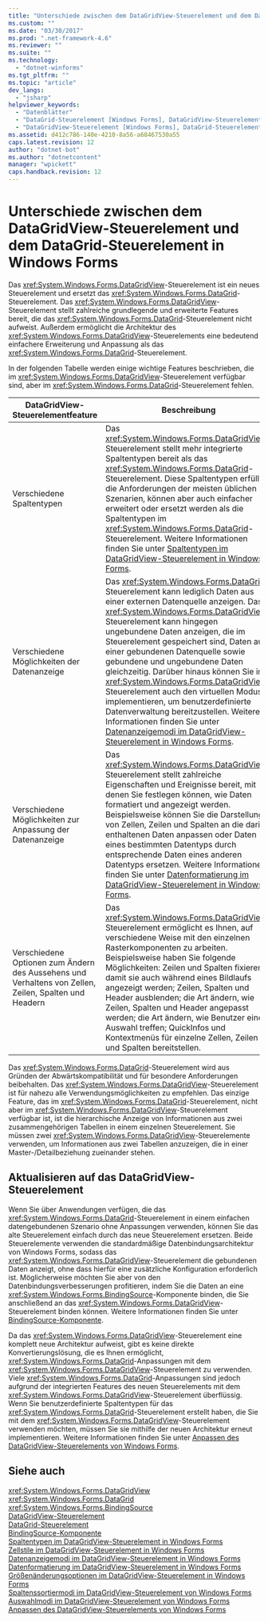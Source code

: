 ```yaml
---
title: "Unterschiede zwischen dem DataGridView-Steuerelement und dem DataGrid-Steuerelement in Windows Forms | Microsoft Docs"
ms.custom: ""
ms.date: "03/30/2017"
ms.prod: ".net-framework-4.6"
ms.reviewer: ""
ms.suite: ""
ms.technology: 
  - "dotnet-winforms"
ms.tgt_pltfrm: ""
ms.topic: "article"
dev_langs: 
  - "jsharp"
helpviewer_keywords: 
  - "Datenblätter"
  - "DataGrid-Steuerelement [Windows Forms], DataGridView-Steuerelement im Vergleich mit"
  - "DataGridView-Steuerelement [Windows Forms], DataGrid-Steuerelement im Vergleich mit"
ms.assetid: d412c786-140e-4210-8a56-a68467530a55
caps.latest.revision: 12
author: "dotnet-bot"
ms.author: "dotnetcontent"
manager: "wpickett"
caps.handback.revision: 12
---
```

# Unterschiede zwischen dem DataGridView-Steuerelement und dem DataGrid-Steuerelement in Windows Forms
Das <xref:System.Windows.Forms.DataGridView>\-Steuerelement ist ein neues Steuerelement und ersetzt das <xref:System.Windows.Forms.DataGrid>\-Steuerelement.  Das <xref:System.Windows.Forms.DataGridView>\-Steuerelement stellt zahlreiche grundlegende und erweiterte Features bereit, die das <xref:System.Windows.Forms.DataGrid>\-Steuerelement nicht aufweist.  Außerdem ermöglicht die Architektur des <xref:System.Windows.Forms.DataGridView>\-Steuerelements eine bedeutend einfachere Erweiterung und Anpassung als das <xref:System.Windows.Forms.DataGrid>\-Steuerelement.  
  
 In der folgenden Tabelle werden einige wichtige Features beschrieben, die im <xref:System.Windows.Forms.DataGridView>\-Steuerelement verfügbar sind, aber im <xref:System.Windows.Forms.DataGrid>\-Steuerelement fehlen.  
  
|DataGridView\-Steuerelementfeature|Beschreibung|  
|----------------------------------------|------------------|  
|Verschiedene Spaltentypen|Das <xref:System.Windows.Forms.DataGridView>\-Steuerelement stellt mehr integrierte Spaltentypen bereit als das <xref:System.Windows.Forms.DataGrid>\-Steuerelement.  Diese Spaltentypen erfüllen die Anforderungen der meisten üblichen Szenarien, können aber auch einfacher erweitert oder ersetzt werden als die Spaltentypen im <xref:System.Windows.Forms.DataGrid>\-Steuerelement.  Weitere Informationen finden Sie unter [Spaltentypen im DataGridView\-Steuerelement in Windows Forms](../../../../docs/framework/winforms/controls/column-types-in-the-windows-forms-datagridview-control.md).|  
|Verschiedene Möglichkeiten der Datenanzeige|Das <xref:System.Windows.Forms.DataGrid>\-Steuerelement kann lediglich Daten aus einer externen Datenquelle anzeigen.  Das <xref:System.Windows.Forms.DataGridView>\-Steuerelement kann hingegen ungebundene Daten anzeigen, die im Steuerelement gespeichert sind, Daten aus einer gebundenen Datenquelle sowie gebundene und ungebundene Daten gleichzeitig.  Darüber hinaus können Sie im <xref:System.Windows.Forms.DataGridView>\-Steuerelement auch den virtuellen Modus implementieren, um benutzerdefinierte Datenverwaltung bereitzustellen.  Weitere Informationen finden Sie unter [Datenanzeigemodi im DataGridView\-Steuerelement in Windows Forms](../../../../docs/framework/winforms/controls/data-display-modes-in-the-windows-forms-datagridview-control.md).|  
|Verschiedene Möglichkeiten zur Anpassung der Datenanzeige|Das <xref:System.Windows.Forms.DataGridView>\-Steuerelement stellt zahlreiche Eigenschaften und Ereignisse bereit, mit denen Sie festlegen können, wie Daten formatiert und angezeigt werden.  Beispielsweise können Sie die Darstellung von Zellen, Zeilen und Spalten an die darin enthaltenen Daten anpassen oder Daten eines bestimmten Datentyps durch entsprechende Daten eines anderen Datentyps ersetzen.  Weitere Informationen finden Sie unter [Datenformatierung im DataGridView\-Steuerelement in Windows Forms](../../../../docs/framework/winforms/controls/data-formatting-in-the-windows-forms-datagridview-control.md).|  
|Verschiedene Optionen zum Ändern des Aussehens und Verhaltens von Zellen, Zeilen, Spalten und Headern|Das <xref:System.Windows.Forms.DataGridView>\-Steuerelement ermöglicht es Ihnen, auf verschiedene Weise mit den einzelnen Rasterkomponenten zu arbeiten.  Beispielsweise haben Sie folgende Möglichkeiten: Zeilen und Spalten fixieren, damit sie auch während eines Bildlaufs angezeigt werden; Zeilen, Spalten und Header ausblenden; die Art ändern, wie Zeilen, Spalten und Header angepasst werden; die Art ändern, wie Benutzer eine Auswahl treffen; QuickInfos und Kontextmenüs für einzelne Zellen, Zeilen und Spalten bereitstellen.|  
  
 Das <xref:System.Windows.Forms.DataGrid>\-Steuerelement wird aus Gründen der Abwärtskompatibilität und für besondere Anforderungen beibehalten.  Das <xref:System.Windows.Forms.DataGridView>\-Steuerelement ist für nahezu alle Verwendungsmöglichkeiten zu empfehlen.  Das einzige Feature, das im <xref:System.Windows.Forms.DataGrid>\-Steuerelement, nicht aber im <xref:System.Windows.Forms.DataGridView>\-Steuerelement verfügbar ist, ist die hierarchische Anzeige von Informationen aus zwei zusammengehörigen Tabellen in einem einzelnen Steuerelement.  Sie müssen zwei <xref:System.Windows.Forms.DataGridView>\-Steuerelemente verwenden, um Informationen aus zwei Tabellen anzuzeigen, die in einer Master\-\/Detailbeziehung zueinander stehen.  
  
## Aktualisieren auf das DataGridView\-Steuerelement  
 Wenn Sie über Anwendungen verfügen, die das <xref:System.Windows.Forms.DataGrid>\-Steuerelement in einem einfachen datengebundenen Szenario ohne Anpassungen verwenden, können Sie das alte Steuerelement einfach durch das neue Steuerelement ersetzen.  Beide Steuerelemente verwenden die standardmäßige Datenbindungsarchitektur von Windows Forms, sodass das <xref:System.Windows.Forms.DataGridView>\-Steuerelement die gebundenen Daten anzeigt, ohne dass hierfür eine zusätzliche Konfiguration erforderlich ist.  Möglicherweise möchten Sie aber von den Datenbindungsverbesserungen profitieren, indem Sie die Daten an eine <xref:System.Windows.Forms.BindingSource>\-Komponente binden, die Sie anschließend an das <xref:System.Windows.Forms.DataGridView>\-Steuerelement binden können.  Weitere Informationen finden Sie unter [BindingSource\-Komponente](../../../../docs/framework/winforms/controls/bindingsource-component.md).  
  
 Da das <xref:System.Windows.Forms.DataGridView>\-Steuerelement eine komplett neue Architektur aufweist, gibt es keine direkte Konvertierungslösung, die es Ihnen ermöglicht, <xref:System.Windows.Forms.DataGrid>\-Anpassungen mit dem <xref:System.Windows.Forms.DataGridView>\-Steuerelement zu verwenden.  Viele <xref:System.Windows.Forms.DataGrid>\-Anpassungen sind jedoch aufgrund der integrierten Features des neuen Steuerelements mit dem <xref:System.Windows.Forms.DataGridView>\-Steuerelement überflüssig.  Wenn Sie benutzerdefinierte Spaltentypen für das <xref:System.Windows.Forms.DataGrid>\-Steuerelement erstellt haben, die Sie mit dem <xref:System.Windows.Forms.DataGridView>\-Steuerelement verwenden möchten, müssen Sie sie mithilfe der neuen Architektur erneut implementieren.  Weitere Informationen finden Sie unter [Anpassen des DataGridView\-Steuerelements von Windows Forms](../../../../docs/framework/winforms/controls/customizing-the-windows-forms-datagridview-control.md).  
  
## Siehe auch  
 <xref:System.Windows.Forms.DataGridView>   
 <xref:System.Windows.Forms.DataGrid>   
 <xref:System.Windows.Forms.BindingSource>   
 [DataGridView\-Steuerelement](../../../../docs/framework/winforms/controls/datagridview-control-windows-forms.md)   
 [DataGrid\-Steuerelement](../../../../docs/framework/winforms/controls/datagrid-control-windows-forms.md)   
 [BindingSource\-Komponente](../../../../docs/framework/winforms/controls/bindingsource-component.md)   
 [Spaltentypen im DataGridView\-Steuerelement in Windows Forms](../../../../docs/framework/winforms/controls/column-types-in-the-windows-forms-datagridview-control.md)   
 [Zellstile im DataGridView\-Steuerelement in Windows Forms](../../../../docs/framework/winforms/controls/cell-styles-in-the-windows-forms-datagridview-control.md)   
 [Datenanzeigemodi im DataGridView\-Steuerelement in Windows Forms](../../../../docs/framework/winforms/controls/data-display-modes-in-the-windows-forms-datagridview-control.md)   
 [Datenformatierung im DataGridView\-Steuerelement in Windows Forms](../../../../docs/framework/winforms/controls/data-formatting-in-the-windows-forms-datagridview-control.md)   
 [Größenänderungsoptionen im DataGridView\-Steuerelement in Windows Forms](../../../../docs/framework/winforms/controls/sizing-options-in-the-windows-forms-datagridview-control.md)   
 [Spaltenssortiermodi im DataGridView\-Steuerelement von Windows Forms](../../../../docs/framework/winforms/controls/column-sort-modes-in-the-windows-forms-datagridview-control.md)   
 [Auswahlmodi im DataGridView\-Steuerelement von Windows Forms](../../../../docs/framework/winforms/controls/selection-modes-in-the-windows-forms-datagridview-control.md)   
 [Anpassen des DataGridView\-Steuerelements von Windows Forms](../../../../docs/framework/winforms/controls/customizing-the-windows-forms-datagridview-control.md)
